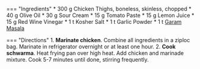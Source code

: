 === "Ingredients"
    * 300 g Chicken Thighs, boneless, skinless, chopped
    * 40 g Olive Oil
    * 30 g Sour Cream
    * 15 g Tomato Paste
    * 15 g Lemon Juice
    * 15 g Red Wine Vinegar
    * 1 t Kosher Salt
    * 1 t Garlic Powder
    * 1 t [Garam Masala](../../sauces-seasonings/seasonings/garam-masala.md)

=== "Directions"
    1. **Marinate chicken**. Combine all ingredients in a ziploc bag. Marinate in refrigerator overnight or at least one hour.
    2. **Cook schwarma**. Heat frying pan over high heat. Add chicken and marinade mixture. Cook 5-7 minutes until done, stirring frequently.

[^1]:
    *Chef Ahmad's Kitchen.* ["Chicken Shawarma and Lebanese Bread."](https://www.youtube.com/watch?v=Im6JH8-ZcgI) 9 August 2017.

